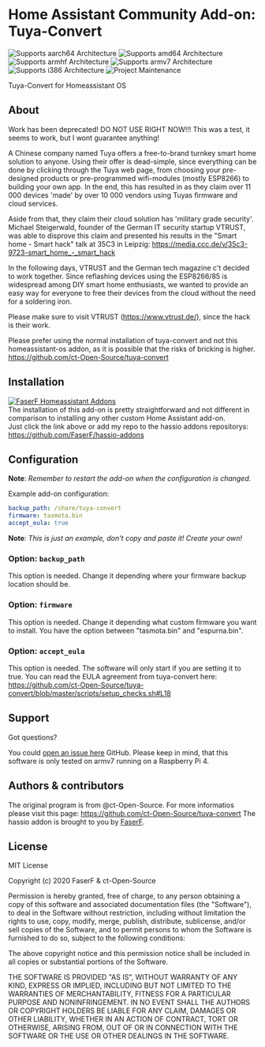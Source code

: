 # Home Assistant Community Add-on: Tuya-Convert
![Supports aarch64 Architecture][aarch64-shield] ![Supports amd64 Architecture][amd64-shield] ![Supports armhf Architecture][armhf-shield] ![Supports armv7 Architecture][armv7-shield] ![Supports i386 Architecture][i386-shield]
![Project Maintenance][maintenance-shield]

Tuya-Convert for Homeassistant OS

## About

Work has been deprecated!
DO NOT USE RIGHT NOW!!! This was a test, it seems to work, but I wont guarantee anything!

A Chinese company named Tuya offers a free-to-brand turnkey smart home solution to anyone. Using their offer is dead-simple, since everything can be done by clicking through the Tuya web page, from choosing your pre-designed products or pre-programmed wifi-modules (mostly ESP8266) to building your own app. In the end, this has resulted in as they claim over 11 000 devices 'made' by over 10 000 vendors using Tuyas firmware and cloud services.

Aside from that, they claim their cloud solution has 'military grade security'. Michael Steigerwald, founder of the German IT security startup VTRUST, was able to disprove this claim and presented his results in the "Smart home - Smart hack" talk at 35C3 in Leipzig: <https://media.ccc.de/v/35c3-9723-smart_home_-_smart_hack>

In the following days, VTRUST and the German tech magazine c't decided to work together. Since reflashing devices using the ESP8266/85 is widespread among DIY smart home enthusiasts, we wanted to provide an easy way for everyone to free their devices from the cloud without the need for a soldering iron.

Please make sure to visit VTRUST (<https://www.vtrust.de/>), since the hack is their work.

Please prefer using the normal installation of tuya-convert and not this homeassistant-os addon, as it is possible that the risks of bricking is higher. <https://github.com/ct-Open-Source/tuya-convert>

## Installation

[![FaserF Homeassistant Addons](https://my.home-assistant.io/badges/supervisor_add_addon_repository.svg)](https://my.home-assistant.io/redirect/supervisor_add_addon_repository/?repository_url=https%3A%2F%2Fgithub.com%2FFaserF%2Fhassio-addons)
<br />
The installation of this add-on is pretty straightforward and not different in comparison to installing any other custom Home Assistant add-on.<br />
Just click the link above or add my repo to the hassio addons repositorys: <https://github.com/FaserF/hassio-addons>

## Configuration

**Note**: _Remember to restart the add-on when the configuration is changed._

Example add-on configuration:

```yaml
backup_path: /share/tuya-convert
firmware: tasmota.bin
accept_eula: true
```

**Note**: _This is just an example, don't copy and paste it! Create your own!_

### Option: `backup_path`

This option is needed. Change it depending where your firmware backup location should be.

### Option: `firmware`

This option is needed. Change it depending what custom firmware you want to install. You have the option between "tasmota.bin" and "espurna.bin".

### Option: `accept_eula`

This option is needed. The software will only start if you are setting it to true. You can read the EULA agreement from tuya-convert here: <https://github.com/ct-Open-Source/tuya-convert/blob/master/scripts/setup_checks.sh#L18>

## Support

Got questions?

You could [open an issue here][issue] GitHub.
Please keep in mind, that this software is only tested on armv7 running on a Raspberry Pi 4.

## Authors & contributors

The original program is from @ct-Open-Source. For more informatios please visit this page: <https://github.com/ct-Open-Source/tuya-convert>
The hassio addon is brought to you by [FaserF].

## License

MIT License

Copyright (c) 2020 FaserF & ct-Open-Source

Permission is hereby granted, free of charge, to any person obtaining a copy
of this software and associated documentation files (the "Software"), to deal
in the Software without restriction, including without limitation the rights
to use, copy, modify, merge, publish, distribute, sublicense, and/or sell
copies of the Software, and to permit persons to whom the Software is
furnished to do so, subject to the following conditions:

The above copyright notice and this permission notice shall be included in all
copies or substantial portions of the Software.

THE SOFTWARE IS PROVIDED "AS IS", WITHOUT WARRANTY OF ANY KIND, EXPRESS OR
IMPLIED, INCLUDING BUT NOT LIMITED TO THE WARRANTIES OF MERCHANTABILITY,
FITNESS FOR A PARTICULAR PURPOSE AND NONINFRINGEMENT. IN NO EVENT SHALL THE
AUTHORS OR COPYRIGHT HOLDERS BE LIABLE FOR ANY CLAIM, DAMAGES OR OTHER
LIABILITY, WHETHER IN AN ACTION OF CONTRACT, TORT OR OTHERWISE, ARISING FROM,
OUT OF OR IN CONNECTION WITH THE SOFTWARE OR THE USE OR OTHER DEALINGS IN THE
SOFTWARE.

[aarch64-shield]: https://img.shields.io/badge/aarch64-yes-green.svg
[amd64-shield]: https://img.shields.io/badge/amd64-yes-green.svg
[armhf-shield]: https://img.shields.io/badge/armhf-yes-green.svg
[armv7-shield]: https://img.shields.io/badge/armv7-yes-green.svg
[FaserF]: https://github.com/FaserF/
[i386-shield]: https://img.shields.io/badge/i386-yes-green.svg
[issue]: https://github.com/FaserF/hassio-addons/issues
[maintenance-shield]: https://img.shields.io/maintenance/yes/2020.svg
